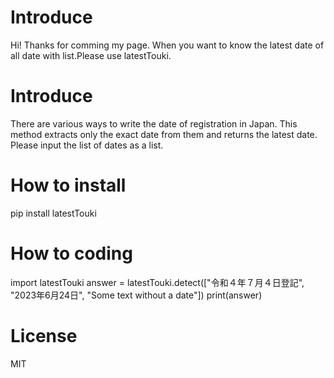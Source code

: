 # Introduce 
Hi! Thanks for comming my page. 
When you want to know the latest date of all date with list.Please use latestTouki. 
 
# Introduce 
There are various ways to write the date of registration in Japan. 
This method extracts only the exact date from them and returns the latest date. 
Please input the list of dates as a list. 
 
# How to install 
pip install latestTouki 
 
# How to coding 
import latestTouki 
answer = latestTouki.detect(["令和４年７月４日登記", "2023年6月24日", "Some text without a date"]) 
print(answer) 
 
# License 
MIT  
